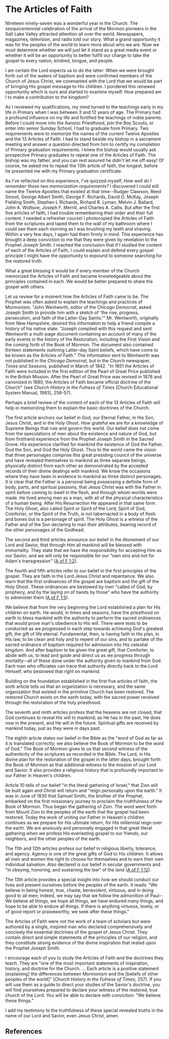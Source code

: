# The Articles of Faith

Nineteen ninety-seven was a wonderful year in the Church. The sesquicentennial
celebration of the arrival of the Mormon pioneers in the Salt Lake Valley
attracted attention all over the world. Newspapers, magazines, television, and
radio told our story. What a grand opportunity it was for the peoples of the
world to learn more about who we are. Now we must determine whether we will
just let it stand as a great media event or whether it will be an opportunity
to better fulfill our charge to take the gospel to every nation, kindred,
tongue, and people.

I am certain the Lord expects us to do the latter. When we were brought forth
out of the waters of baptism and were confirmed members of the Church of Jesus
Christ, we covenanted with the Lord that we would be part of bringing His
gospel message to His children. I pondered this renewed opportunity which is
ours and started to examine myself. How prepared am I to make a contribution
to the kingdom?

As I reviewed my qualifications, my mind turned to the teachings early in my
life in Primary when I was between 3 and 12 years of age. The Primary had a
profound influence on my life and fortified the teachings of noble parents.
Before I could move into the Aaronic Priesthood, join the Boy Scouts, or enter
into senior Sunday School, I had to graduate from Primary. Two requirements
were to memorize the names of the current Twelve Apostles and the 13 Articles
of Faith. I had to stand beside my bishop in a sacrament meeting and answer a
question directed from him to certify my completion of Primary graduation
requirements. I knew the bishop would usually ask prospective Primary
graduates to repeat one of the Articles of Faith. The bishop was my father,
and you can rest assured he didn't let me off easy! Of course, he asked me to
repeat the 13th article of faith, the longest, before he presented me with my
Primary graduation certificate.

As I've reflected on this experience, I've quizzed myself, _How well do I
remember those two memorization requirements?_ I discovered I could still name
the Twelve Apostles that existed at that time--Rudger Clawson, Reed Smoot,
George Albert Smith, George F. Richards, David O. McKay, Joseph Fielding
Smith, Stephen L Richards, Richard R. Lyman, Melvin J. Ballard, John A.
Widtsoe, Joseph F. Merrill, and Charles A. Callis. But after the first five
articles of faith, I had trouble remembering their order and their full
content. I needed a refresher course! I photocopied the Articles of Faith from
the scriptures and taped them to the wall of my bathroom where I could see
them each morning as I was brushing my teeth and shaving. Within a very few
days, I again had them firmly in mind. This experience has brought a deep
conviction to me that they were given by revelation to the Prophet Joseph
Smith. I reached the conclusion that if I studied the content of each of the
Articles of Faith, I could explain and defend every gospel principle I might
have the opportunity to expound to someone searching for the restored truth.

What a great blessing it would be if every member of the Church memorized the
Articles of Faith and became knowledgeable about the principles contained in
each. We would be better prepared to share the gospel with others.

Let us review for a moment how the Articles of Faith came to be. The Prophet
was often asked to explain the teachings and practices of Mormonism. "John
Wentworth, editor of the _Chicago Democrat,_ asked Joseph Smith to provide him
with a sketch of 'the rise, progress, persecution, and faith of the Latter-Day
Saints.'" Mr. Wentworth, originally from New Hampshire, desired this
information to help a friend compile a history of his native state. "Joseph
complied with this request and sent Wentworth a multi-page document containing
an account of many of the early events in the history of the Restoration,
including the First Vision and the coming forth of the Book of Mormon. The
document also contained thirteen statements outlining Latter-day Saint
beliefs, which have come to be known as the Articles of Faith." The
information sent to Wentworth was not published in the _Chicago Democrat,_ but
in the Church newspaper, _Times and Seasons,_ published in March of 1842. "In
1851 the Articles of Faith were included in the first edition of the Pearl of
Great Price published in the British Mission. After the Pearl of Great Price
was revised in 1878 and canonized in 1880, the Articles of Faith became
official doctrine of the Church" (see _Church History in the Fulness of Times_
[Church Educational System Manual, 1993], 256-57).

Perhaps a brief review of the content of each of the 13 Articles of Faith will
help in memorizing them to explain the basic doctrines of the Church.

The first article anchors our belief in God, our Eternal Father, in His Son,
Jesus Christ, and in the Holy Ghost. How grateful we are for a knowledge of
Supreme Beings that rule and govern this world. Our belief does not come from
the speculations of men about the existence and nature of God, but from
firsthand experience from the Prophet Joseph Smith in the Sacred Grove. His
experience clarified for mankind the existence of God the Father, God the Son,
and God the Holy Ghost. Thus to the world came the vision that three
personages comprise this great presiding council of the universe and have
revealed themselves to mankind as three separate beings, physically distinct
from each other as demonstrated by the accepted records of their divine
dealings with mankind. We know the occasions where they have been in evidence
to mankind as three distinct personages. It is clear that the Father is a
personal being possessing a definite form of body, parts, and spiritual
passions, that Jesus Christ was with the Father in spirit before coming to
dwell in the flesh, and through whom worlds were made. He lived among men as a
man, with all of the physical characteristics of a human being. After His
Resurrection He appeared in that same form. The Holy Ghost, also called Spirit
or Spirit of the Lord, Spirit of God, Comforter, or the Spirit of the Truth,
is not tabernacled in a body of flesh and bones but is a personage of spirit.
The Holy Ghost is a witness of the Father and of the Son declaring to man
their attributes, bearing record of the other personages of the Godhead.

The second and third articles announce our belief in the Atonement of our Lord
and Savior, that through Him all mankind will be blessed with immortality.
They state that we have the responsibility for accepting Him as our Savior,
and we will only be responsible for our "own sins and not for Adam's
transgression" ([A of F 1:2](/scriptures/pgp/a-of-f/1.2?lang=eng#1)).

The fourth and fifth articles refer to our belief in the first principles of
the gospel. They are faith in the Lord Jesus Christ and repentance. We also
learn that the first ordinances of the gospel are baptism and the gift of the
Holy Ghost. These ordinances are bestowed by men "called of God, by prophecy,
and by the laying on of hands by those" who have the authority to administer
them ([A of F 1:5](/scriptures/pgp/a-of-f/1.5?lang=eng#4)).

We believe that from the very beginning the Lord established a plan for His
children on earth. He would, in times and seasons, have the priesthood on
earth to bless mankind with the authority to perform the sacred ordinances
that would prove man's obedience to His will. There were tests to be conducted
as we progressed in each step towards achieving God's greatest gift, the gift
of life eternal. Fundamental, then, is having faith in His plan, in His law,
to be clean and holy and to repent of our sins, and to partake of the sacred
ordinance of baptism required for admission into His celestial kingdom. And
after baptism to be given the great gift, that Comforter, to abide with us, to
lead and guide and direct us as we progress through mortality--all of these
done under the authority given to mankind from God. Each man who officiates
can trace that authority directly back to the Lord Himself, who bestowed that
right on mankind.

Building on the foundation established in the first five articles of faith,
the sixth article tells us that an organization is necessary, and the same
organization that existed in the primitive Church has been restored. The
restored Church exists on the earth today, with the sacred power received
through the restoration of the holy priesthood.

The seventh and ninth articles profess that the heavens are not closed, that
God continues to reveal His will to mankind; as He has in the past, He does
now in the present, and He will in the future. Spiritual gifts are received by
mankind today, just as they were in days past.

The eighth article states our belief in the Bible as the "word of God as far
as it is translated correctly; we also believe the Book of Mormon to be the
word of God." The Book of Mormon gives to us that second witness of the
authenticity of the scriptures as recorded in the Bible. The Lord, in His
divine plan for the restoration of the gospel in the latter days, brought
forth the Book of Mormon as that additional witness to the mission of our Lord
and Savior. It also provides a religious history that is profoundly important
to our Father in Heaven's children.

Article 10 tells of our belief "in the literal gathering of Israel," that Zion
will be built again and Christ will return and "reign personally upon the
earth." It was in June of 1830 that Samuel Smith, the brother of the Prophet,
embarked on the first missionary journey to proclaim the truthfulness of the
Book of Mormon. Thus began the gathering of Zion. The word went forth from
Mount Zion to the peoples of the earth that the gospel had been restored.
Today the work of uniting our Father in Heaven's children continues as we
prepare for His ultimate return, for His millennial reign over the earth. We
are anxiously and personally engaged in that great literal gathering when we
profess His everlasting gospel to our friends, our neighbors, and the other
peoples of the earth.

The 11th and 12th articles profess our belief in religious liberty, tolerance,
and agency. Agency is one of the great gifts of God to His children. It allows
all men and women the right to choose for themselves and to earn their own
individual salvation. Also declared is our belief in secular governments and
"in obeying, honoring, and sustaining the law" of the land ([A of F
1:12](/scriptures/pgp/a-of-f/1.12?lang=eng#11)).

The 13th article provides a special insight into how we should conduct our
lives and present ourselves before the peoples of the earth. It reads: "We
believe in being honest, true, chaste, benevolent, virtuous, and in doing good
to all men; indeed, we may say that we follow the admonition of Paul--We
believe all things, we hope all things, we have endured many things, and hope
to be able to endure all things. If there is anything virtuous, lovely, or of
good report or praiseworthy, we seek after these things."

The Articles of Faith were not the work of a team of scholars but were
authored by a single, inspired man who declared comprehensively and concisely
the essential doctrines of the gospel of Jesus Christ. They contain direct and
simple statements of the principles of our religion, and they constitute
strong evidence of the divine inspiration that rested upon the Prophet Joseph
Smith.

I encourage each of you to study the Articles of Faith and the doctrines they
teach. They are "one of the most important statements of inspiration, history,
and doctrine for the Church. ... Each article is a positive statement
[explaining] the differences between Mormonism and the [beliefs of other
peoples of the world]" (_Church History in the Fulness of Times,_ 257). If you
will use them as a guide to direct your studies of the Savior's doctrine, you
will find yourselves prepared to declare your witness of the restored, true
church of the Lord. You will be able to declare with conviction: "We believe
these things."

I add my testimony to the truthfulness of these special revealed truths in the
name of our Lord and Savior, even Jesus Christ, amen.

## References

